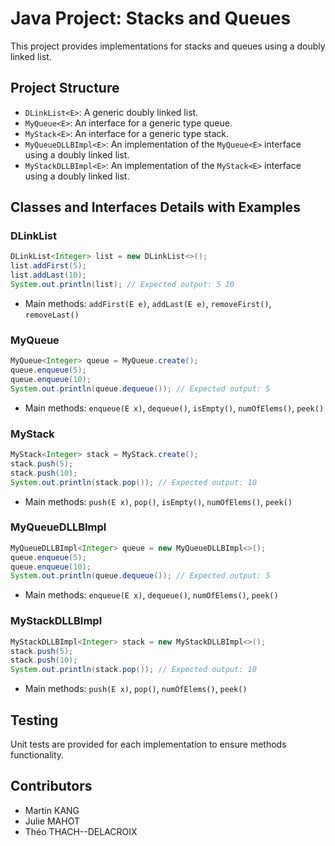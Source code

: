 
# Java Project: Stacks and Queues

This project provides implementations for stacks and queues using a doubly linked list.

## Project Structure

- `DLinkList<E>`: A generic doubly linked list.
- `MyQueue<E>`: An interface for a generic type queue.
- `MyStack<E>`: An interface for a generic type stack.
- `MyQueueDLLBImpl<E>`: An implementation of the `MyQueue<E>` interface using a doubly linked list.
- `MyStackDLLBImpl<E>`: An implementation of the `MyStack<E>` interface using a doubly linked list.

## Classes and Interfaces Details with Examples

### DLinkList<E>
```java
DLinkList<Integer> list = new DLinkList<>();
list.addFirst(5);
list.addLast(10);
System.out.println(list); // Expected output: 5 10
```
- Main methods: `addFirst(E e)`, `addLast(E e)`, `removeFirst()`, `removeLast()`

### MyQueue<E>
```java
MyQueue<Integer> queue = MyQueue.create();
queue.enqueue(5);
queue.enqueue(10);
System.out.println(queue.dequeue()); // Expected output: 5
```
- Main methods: `enqueue(E x)`, `dequeue()`, `isEmpty()`, `numOfElems()`, `peek()`

### MyStack<E>
```java
MyStack<Integer> stack = MyStack.create();
stack.push(5);
stack.push(10);
System.out.println(stack.pop()); // Expected output: 10
```
- Main methods: `push(E x)`, `pop()`, `isEmpty()`, `numOfElems()`, `peek()`

### MyQueueDLLBImpl<E>
```java
MyQueueDLLBImpl<Integer> queue = new MyQueueDLLBImpl<>();
queue.enqueue(5);
queue.enqueue(10);
System.out.println(queue.dequeue()); // Expected output: 5
```
- Main methods: `enqueue(E x)`, `dequeue()`, `numOfElems()`, `peek()`

### MyStackDLLBImpl<E>
```java
MyStackDLLBImpl<Integer> stack = new MyStackDLLBImpl<>();
stack.push(5);
stack.push(10);
System.out.println(stack.pop()); // Expected output: 10
```
- Main methods: `push(E x)`, `pop()`, `numOfElems()`, `peek()`

## Testing

Unit tests are provided for each implementation to ensure methods functionality.

## Contributors
- Martin KANG
- Julie MAHOT
- Théo THACH--DELACROIX
